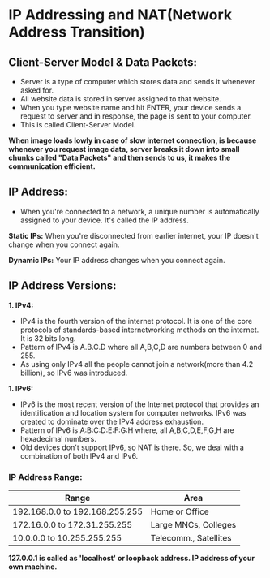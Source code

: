 # IP Addressing and NAT(Network Address Transition)

## Client-Server Model & Data Packets:

- Server is a type of computer which stores data and sends it whenever asked for. 
- All website data is stored in server assigned to that website.
- When you type website name and hit ENTER, your device sends a request to server and in response, the page is sent to your computer.
- This is called Client-Server Model.

**When image loads lowly in case of slow internet connection, is because whenever you request image data, server breaks it  down into small chunks called "Data Packets" and then sends to us, it makes the communication efficient.**

## IP Address:

- When you're connected to a network, a unique number is automatically assigned to your device. It's called the IP address.

**Static IPs:** When you're disconnected from earlier internet, your IP doesn't change when you connect again.

**Dynamic IPs:** Your IP address changes when you connect again.

## IP Address Versions:

**1. IPv4:** 
- IPv4 is the fourth version of the internet protocol. It is one of the core protocols of standards-based internetworking methods on the internet. It is 32 bits long.
- Pattern of IPv4 is A.B.C.D where all A,B,C,D are numbers between 0 and 255.
- As using only IPv4 all the people cannot join a network(more than 4.2 billion), so IPv6 was introduced.

**1. IPv6:** 
-  IPv6 is the most recent version of the Internet protocol that provides an identification and location system for computer networks. IPv6 was created to dominate over the IPv4 address exhaustion.
-  Pattern of IPv6 is A:B:C:D:E:F:G:H where, all A,B,C,D,E,F,G,H are hexadecimal numbers.
-  Old devices don't support IPv6, so NAT is there. So, we deal with a combination of both IPv4 and IPv6.

 ### IP Address Range:
 
 | Range | Area |
 | --- | --- |
 | 192.168.0.0 to 192.168.255.255 | Home or Office |
 | 172.16.0.0 to 172.31.255.255 | Large MNCs, Colleges |
 | 10.0.0.0 to 10.255.255.255 | Telecomm., Satellites | 
 
**127.0.0.1 is called as 'localhost' or loopback address. IP address of your own machine.**
